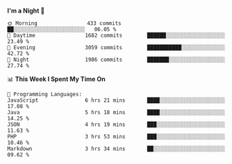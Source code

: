 <!--START_SECTION:waka-->
**I'm a Night 🦉** 

```text
🌞 Morning                433 commits         ██░░░░░░░░░░░░░░░░░░░░░░░   06.05 % 
🌆 Daytime                1682 commits        ██████░░░░░░░░░░░░░░░░░░░   23.49 % 
🌃 Evening                3059 commits        ███████████░░░░░░░░░░░░░░   42.72 % 
🌙 Night                  1986 commits        ███████░░░░░░░░░░░░░░░░░░   27.74 % 
```


📊 **This Week I Spent My Time On** 

```text
💬 Programming Languages: 
JavaScript               6 hrs 21 mins       ████░░░░░░░░░░░░░░░░░░░░░   17.08 % 
Java                     5 hrs 18 mins       ████░░░░░░░░░░░░░░░░░░░░░   14.25 % 
JSON                     4 hrs 19 mins       ███░░░░░░░░░░░░░░░░░░░░░░   11.63 % 
PHP                      3 hrs 53 mins       ███░░░░░░░░░░░░░░░░░░░░░░   10.46 % 
Markdown                 3 hrs 34 mins       ██░░░░░░░░░░░░░░░░░░░░░░░   09.62 % 
```


<!--END_SECTION:waka-->
